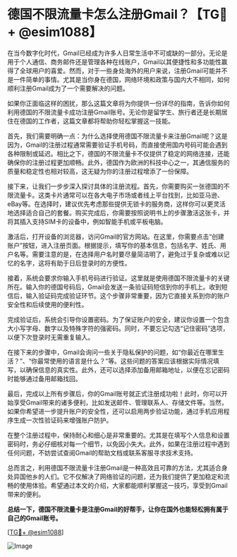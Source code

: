 # 德国不限流量卡怎么注册Gmail？【TG💪+ @esim1088】

在当今数字化时代，Gmail已经成为许多人日常生活中不可或缺的一部分。无论是用于个人通信、商务邮件还是管理各种在线账户，Gmail以其便捷性和多功能性赢得了全球用户的喜爱。然而，对于一些身处海外的用户来说，注册Gmail可能并不是一件简单的事情。尤其是当你身在德国，网络环境和政策与国内大不相同，如何顺利注册Gmail成为了一个需要解决的问题。

如果你正面临这样的困扰，那么这篇文章将为你提供一份详尽的指南，告诉你如何利用德国的不限流量卡成功注册Gmail账号。无论你是留学生、旅行者还是长期居住在德国的工作者，这篇文章都将帮助你轻松掌握这一技能。

首先，我们需要明确一点：为什么选择使用德国不限流量卡来注册Gmail呢？这是因为，Gmail的注册过程通常需要验证手机号码，而直接使用国内号码可能会遇到各种限制或延迟。相比之下，德国的不限流量卡不仅提供了稳定的网络连接，还能确保你的注册过程更加顺畅。此外，德国作为欧洲的科技中心之一，其通信服务的质量和稳定性也相对较高，这无疑为你的注册过程增添了一份保障。

接下来，让我们一步步深入探讨具体的注册流程。首先，你需要购买一张德国的不限流量卡。这类卡片通常可以在各大电子市场或者线上平台找到，比如亚马逊、eBay等。在选择时，建议优先考虑那些提供无锁卡的服务商，这样你可以更灵活地选择适合自己的套餐。购买完成后，你需要按照说明书上的步骤激活这张卡，并将其插入支持SIM卡的设备中，例如智能手机或平板电脑。

激活后，打开设备的浏览器，访问Gmail的官方网站。在这里，你需要点击“创建账户”按钮，进入注册页面。根据提示，填写你的基本信息，包括名字、姓氏、用户名等。需要注意的是，在选择用户名时要尽量简洁明了，避免过于复杂或难以记忆的名字，这将有助于日后登录时的方便性。

接着，系统会要求你输入手机号码进行验证。这里就是使用德国不限流量卡的关键所在。输入你的德国号码后，Gmail会发送一条验证码短信到你的手机上。收到短信后，输入验证码完成验证环节。这个步骤非常重要，因为它直接关系到你的账户安全性和后续使用的便利性。

完成验证后，系统会引导你设置密码。为了保证账户的安全，建议你设置一个包含大小写字母、数字以及特殊字符的强密码。同时，不要忘记勾选“记住密码”选项，以便下次登录时无需重复输入。

在接下来的步骤中，Gmail会询问一些关于隐私保护的问题，如“你最近在哪里生活？”、“你最常使用的语言是什么？”等。这些问题的答案应该根据实际情况填写，以确保信息的真实性。此外，还可以选择添加备用邮箱地址，以便在忘记密码时能够通过备用邮箱找回。

最后，完成以上所有步骤后，你的Gmail账号就正式注册成功啦！此时，你可以开始享受Gmail带来的诸多便利，比如发送邮件、管理联系人、存储文件等。当然，如果你希望进一步提升账户的安全性，还可以启用两步验证功能，通过手机应用程序生成一次性验证码来增强账户防护。

在整个注册过程中，保持耐心和细心是非常重要的。尤其是在填写个人信息和设置密码时，务必仔细核对每一个细节，以免因小失大。此外，如果在注册过程中遇到任何问题，不妨尝试查阅Gmail的帮助文档或联系客服寻求技术支持。

总而言之，利用德国不限流量卡注册Gmail是一种高效且可靠的方法，尤其适合身处异国他乡的人们。它不仅解决了网络验证的问题，还为我们提供了更加稳定和流畅的使用体验。希望通过本文的介绍，大家都能顺利掌握这一技巧，享受到Gmail带来的便利。

**总结一下，德国不限流量卡是注册Gmail的好帮手，让你在国外也能轻松拥有属于自己的Gmail账号。**

[[TG💪+ @esim1088](https://t.me/s/esim1088)]

![Image](https://i.postimg.cc/4NQfJmqS/Snipaste-2025-05-13-00-14-12.png)